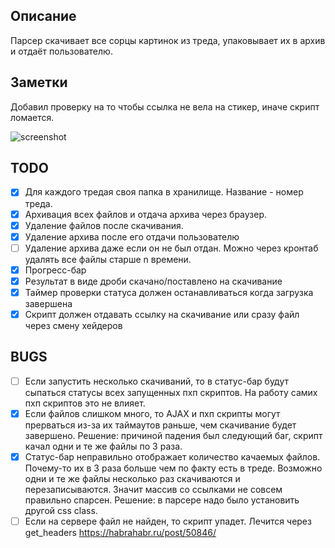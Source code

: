 ## Описание
Парсер скачивает все сорцы картинок из треда, упаковывает их в архив и отдаёт пользователю.

## Заметки
Добавил проверку на то чтобы ссылка не вела на стикер, иначе скрипт ломается.

![screenshot](https://github.com/grigoryMovchan/2ch_get_img/blob/master/images/download_animation_0.gif)

## TODO

- [x] Для каждого тредая своя папка в хранилище. Название - номер треда.
- [x] Архивация всех файлов и отдача архива через браузер.
- [x] Удаление файлов после скачивания.
- [x] Удаление архива после его отдачи пользователю
- [ ] Удаление архива даже если он не был отдан. Можно через кронтаб удалять все файлы старше n времени.
- [x] Прогресс-бар
- [x] Результат в виде дроби скачано/поставлено на скачивание
- [x] Таймер проверки статуса должен останавливаться когда загрузка завершена
- [x] Скрипт должен отдавать ссылку на скачивание или сразу файл через смену хейдеров

## BUGS
- [ ] Если запустить несколько скачиваний, то в статус-бар будут сыпаться статусы всех запущенных пхп скриптов. На работу самих пхп скриптов это не влияет.
- [x] Если файлов слишком много, то AJAX и пхп скрипты могут прерваться из-за их таймаутов раньше, чем скачивание будет завершено. Решение: причиной падения был следующий баг, скрипт качал одни и те же файлы по 3 раза.
- [x] Статус-бар неправильно отображает количество качаемых файлов. Почему-то их в 3 раза больше чем по факту есть в треде. Возможно одни и те же файлы несколько раз скачиваются и перезаписываются. Значит массив со ссылками не совсем правильно спарсен. Решение: в парсере надо было установить другой css class.
- [ ] Если на сервере файл не найден, то скрипт упадет. Лечится через get_headers https://habrahabr.ru/post/50846/